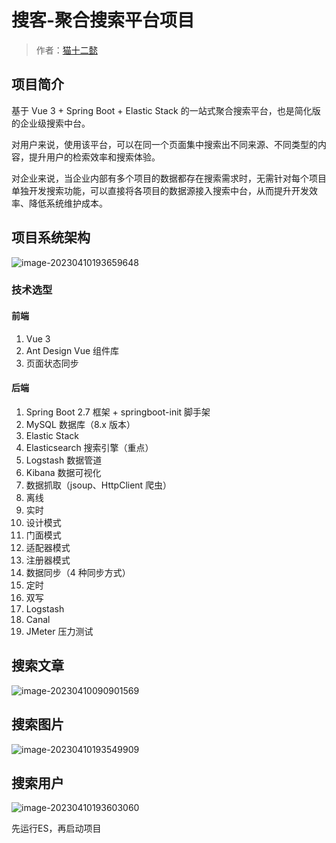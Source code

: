 # 搜客-聚合搜索平台项目

> 作者：[猫十二懿](https://github.com/kongshier)


## 项目简介

基于 Vue 3 + Spring Boot + Elastic Stack 的一站式聚合搜索平台，也是简化版的企业级搜索中台。

对用户来说，使用该平台，可以在同一个页面集中搜索出不同来源、不同类型的内容，提升用户的检索效率和搜索体验。

对企业来说，当企业内部有多个项目的数据都存在搜索需求时，无需针对每个项目单独开发搜索功能，可以直接将各项目的数据源接入搜索中台，从而提升开发效率、降低系统维护成本。

## 项目系统架构
![image-20230410193659648](https://user-images.githubusercontent.com/94662685/230899037-edddf871-0763-4743-a0d6-5b367fb511ad.png)


### 技术选型

#### 前端

1. Vue 3
2. Ant Design Vue 组件库
3. 页面状态同步


#### 后端

1. Spring Boot 2.7 框架 + springboot-init 脚手架
2. MySQL 数据库（8.x 版本）
3. Elastic Stack
4. Elasticsearch 搜索引擎（重点）
5. Logstash 数据管道
6. Kibana 数据可视化
7. 数据抓取（jsoup、HttpClient 爬虫）
8. 离线
9. 实时
10. 设计模式
11. 门面模式
12. 适配器模式
13. 注册器模式
14. 数据同步（4 种同步方式）
15. 定时
16. 双写
17. Logstash
18. Canal
19. JMeter 压力测试


## 搜索文章

![image-20230410090901569](https://user-images.githubusercontent.com/94662685/230899202-7266499d-ef2f-43bc-aebe-519a0be0bf11.png)

## 搜索图片

![image-20230410193549909](https://user-images.githubusercontent.com/94662685/230899181-ed715d71-af56-42bd-9548-a7cb31999cf0.png)

## 搜索用户
![image-20230410193603060](https://user-images.githubusercontent.com/94662685/230899168-9886c42a-7876-4424-8fcd-9b7ee660eb0a.png)


先运行ES，再启动项目


